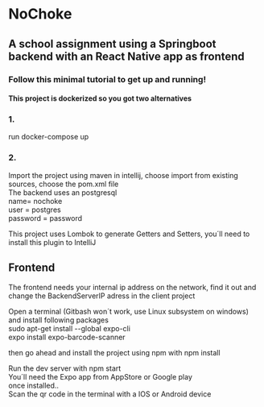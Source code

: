 # NoChoke  
## A school assignment using a Springboot backend with an React Native app as frontend

### Follow this minimal tutorial to get up and running!
#### This project is dockerized so you got two alternatives

### 1.
run docker-compose up

### 2.
Import the project using maven in intellij, choose import from existing sources, choose the pom.xml file  
The backend uses an postgresql  
name= nochoke  
user =  postgres  
password = password  

This project uses Lombok to generate Getters and Setters, you´ll need to install this plugin to IntelliJ

## Frontend
The frontend needs your internal ip address on the network, find it out and change the BackendServerIP adress in the client project  
  
Open a terminal (Gitbash won´t work, use Linux subsystem on windows) and install following packages  
sudo apt-get install --global expo-cli  
expo install expo-barcode-scanner  
  
then go ahead and install the project using npm with npm install  
  
Run the dev server with npm start  
You´ll need the Expo app from AppStore or Google play  
once installed..  
Scan the qr code in the terminal with a IOS or Android device
